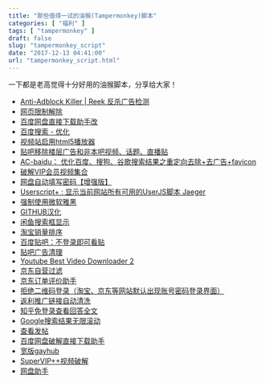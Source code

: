 ```yaml
---
title: "那些值得一试的油猴(Tampermonkey)脚本"
categories: [ "福利" ]
tags: [ "tampermonkey" ]
draft: false
slug: "tampermonkey_script"
date: "2017-12-13 04:41:00"
url: "tampermonkey_script.html"
---
```


一下都是老高觉得十分好用的油猴脚本，分享给大家！


<!--more-->


 - [Anti-Adblock Killer | Reek 反杀广告检测][1]
 - [网页限制解除][2]
 - [百度网盘直接下载助手改][3]
 - [百度搜索 - 优化][4]
 - [视频站启用html5播放器][5]
 - [贴吧移除楼层广告和非本吧视频、话题、直播贴][6]
 - [AC-baidu： 优化百度、搜狗、谷歌搜索结果之重定向去除+去广告+favicon][7]
 - [破解VIP会员视频集合][8]
 - [网盘自动填写密码【增强版】][9]
 - [Userscript+ : 显示当前网站所有可用的UserJS脚本 Jaeger][10]
 - [强制使用微软雅黑][11]
 - [GITHUB汉化][12]
 - [闲鱼搜索框显示][13]
 - [淘宝销量排序][14]
 - [百度贴吧：不登录即可看贴][15]
 - [贴吧广告清理][16]
 - [Youtube Best Video Downloader 2][17]
 - [京东自营过滤][18]
 - [京东订单评价助手][19]
 - [拒绝二维码登录（淘宝、京东等网站默认出现账号密码登录界面）][20]
 - [返利推广链接自动清洗][21]
 - [知乎免登录查看回答全文][22]
 - [Google搜索结果无限滚动][23]
 - [查看发帖][24]
 - [百度网盘破解直接下载助手][25]
 - [宽版gayhub][26]
 - [SuperVIP++视频破解][27]
 - [网盘助手][28]


  [1]: https://github.com/reek/anti-adblock-killer/
  [2]: https://greasyfork.org/zh-CN/scripts/14146-%E7%BD%91%E9%A1%B5%E9%99%90%E5%88%B6%E8%A7%A3%E9%99%A4
  [3]: https://greasyfork.org/zh-CN/scripts/35421-%E7%99%BE%E5%BA%A6%E7%BD%91%E7%9B%98%E7%9B%B4%E6%8E%A5%E4%B8%8B%E8%BD%BD%E5%8A%A9%E6%89%8B%E6%94%B9
  [4]: https://greasyfork.org/zh-CN/scripts/31642-%E7%99%BE%E5%BA%A6%E6%90%9C%E7%B4%A2-%E4%BC%98%E5%8C%96
  [5]: https://greasyfork.org/zh-CN/scripts/30545-%E8%A7%86%E9%A2%91%E7%AB%99%E5%90%AF%E7%94%A8html5%E6%92%AD%E6%94%BE%E5%99%A8
  [6]: https://greasyfork.org/zh-CN/scripts/22622-%E8%B4%B4%E5%90%A7%E7%A7%BB%E9%99%A4%E6%A5%BC%E5%B1%82%E5%B9%BF%E5%91%8A%E5%92%8C%E9%9D%9E%E6%9C%AC%E5%90%A7%E8%A7%86%E9%A2%91-%E8%AF%9D%E9%A2%98-%E7%9B%B4%E6%92%AD%E8%B4%B4
  [7]: https://greasyfork.org/zh-CN/scripts/14178-ac-baidu-%E4%BC%98%E5%8C%96%E7%99%BE%E5%BA%A6-%E6%90%9C%E7%8B%97-%E8%B0%B7%E6%AD%8C%E6%90%9C%E7%B4%A2%E7%BB%93%E6%9E%9C%E4%B9%8B%E9%87%8D%E5%AE%9A%E5%90%91%E5%8E%BB%E9%99%A4-%E5%8E%BB%E5%B9%BF%E5%91%8A-favicon
  [8]: https://greasyfork.org/zh-CN/scripts/27530-%E7%A0%B4%E8%A7%A3vip%E4%BC%9A%E5%91%98%E8%A7%86%E9%A2%91%E9%9B%86%E5%90%88
  [9]: https://greasyfork.org/zh-CN/scripts/13463-%E7%BD%91%E7%9B%98%E8%87%AA%E5%8A%A8%E5%A1%AB%E5%86%99%E5%AF%86%E7%A0%81-%E5%A2%9E%E5%BC%BA%E7%89%88
  [10]: https://greasyfork.org/zh-CN/scripts/24508-userscript-show-site-all-userjs
  [11]: https://greasyfork.org/zh-CN/scripts/24437-%E5%BC%BA%E5%88%B6%E4%BD%BF%E7%94%A8%E5%BE%AE%E8%BD%AF%E9%9B%85%E9%BB%91
  [12]: https://openuserjs.org/scripts/52cik/GitHub_%E6%B1%89%E5%8C%96%E6%8F%92%E4%BB%B6
  [13]: https://greasyfork.org/zh-CN/scripts/32525-%E9%97%B2%E9%B1%BC%E6%90%9C%E7%B4%A2%E6%A1%86%E6%98%BE%E7%A4%BA
  [14]: https://greasyfork.org/zh-CN/scripts/14505-%E6%B7%98%E5%AE%9D%E9%94%80%E9%87%8F%E6%8E%92%E5%BA%8F
  [15]: https://greasyfork.org/zh-CN/scripts/14151-baidu-tieba-no-login
  [16]: https://greasyfork.org/zh-CN/scripts/24171-kill-tieba-ad
  [17]: https://greasyfork.org/zh-CN/scripts/19592-youtube-best-video-downloader-2
  [18]: https://greasyfork.org/zh-CN/scripts/33729-%E4%BA%AC%E4%B8%9C%E8%87%AA%E8%90%A5%E8%BF%87%E6%BB%A4
  [19]: https://greasyfork.org/zh-CN/scripts/32950-%E4%BA%AC%E4%B8%9C%E8%AE%A2%E5%8D%95%E8%AF%84%E4%BB%B7%E5%8A%A9%E6%89%8B
  [20]: https://greasyfork.org/zh-CN/scripts/27183-%E6%8B%92%E7%BB%9D%E4%BA%8C%E7%BB%B4%E7%A0%81%E7%99%BB%E5%BD%95-%E6%B7%98%E5%AE%9D-%E4%BA%AC%E4%B8%9C%E7%AD%89%E7%BD%91%E7%AB%99%E9%BB%98%E8%AE%A4%E5%87%BA%E7%8E%B0%E8%B4%A6%E5%8F%B7%E5%AF%86%E7%A0%81%E7%99%BB%E5%BD%95%E7%95%8C%E9%9D%A2
  [21]: https://greasyfork.org/zh-CN/scripts/16772-%E8%BF%94%E5%88%A9%E6%8E%A8%E5%B9%BF%E9%93%BE%E6%8E%A5%E8%87%AA%E5%8A%A8%E6%B8%85%E6%B4%97
  [22]: https://openuserjs.org/scripts/ts/Zhihu_Visitor
  [23]: https://openuserjs.org/scripts/tumpio/Endless_Google
  [24]: https://greasyfork.org/zh-CN/scripts/291-%E6%9F%A5%E7%9C%8B%E5%8F%91%E5%B8%96
  [25]: https://greasyfork.org/zh-CN/scripts/38682-%E7%99%BE%E5%BA%A6%E7%BD%91%E7%9B%98%E7%A0%B4%E8%A7%A3%E7%9B%B4%E6%8E%A5%E4%B8%8B%E8%BD%BD%E5%8A%A9%E6%89%8B2018-03-08%E4%BF%AE%E5%A4%8D%E7%89%88
  [26]: https://github.com/xthexder/wide-github
  [27]: https://greasyfork.org/zh-CN/scripts/374222-supervip-%E8%A7%86%E9%A2%91%E7%A0%B4%E8%A7%A3
  [28]: https://greasyfork.org/zh-CN/scripts/378301-%E7%BD%91%E7%9B%98%E5%8A%A9%E6%89%8B